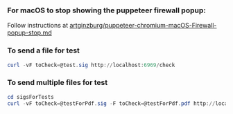 ### For macOS to stop showing the puppeteer firewall popup:

Follow instructions at [artginzburg/puppeteer-chromium-macOS-Firewall-popup-stop.md](https://gist.github.com/artginzburg/3b8aa0a8d394b12d7326ee761eddfc2f)

### To send a file for test

```powershell
curl -vF toCheck=@test.sig http://localhost:6969/check
```

### To send multiple files for test

```powershell
cd sigsForTests
curl -vF toCheck=@testForPdf.sig -F toCheck=@testForPdf.pdf http://localhost:6969/check
```
